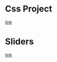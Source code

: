 <h1>Css Project</h1>
<a href='https://chocolate-delta.vercel.app/'>link</a>
<h1>Sliders</h1>
<a href='https://actor-slide.vercel.app/'> link</a>
